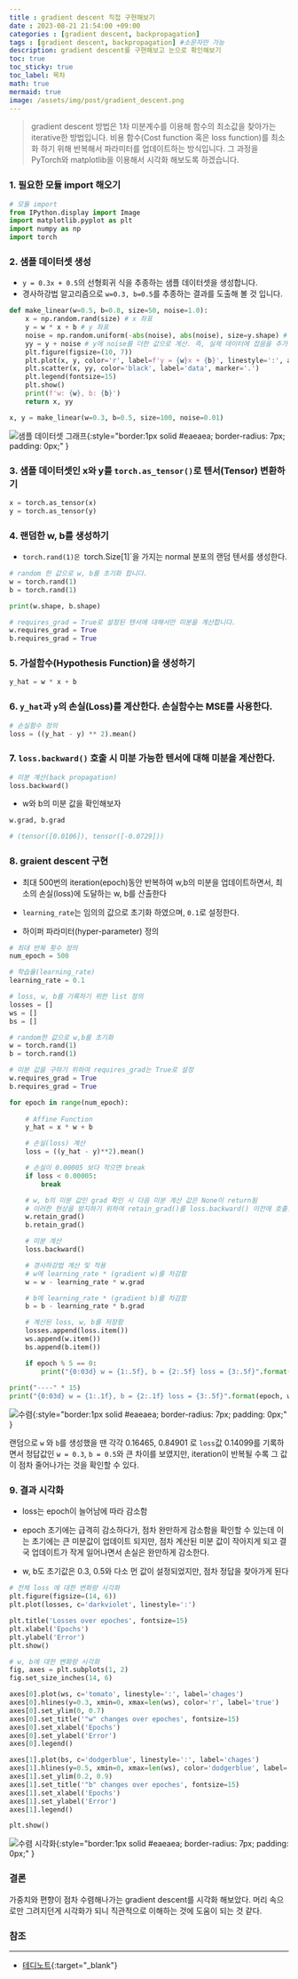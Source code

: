 ```yaml
---
title : gradient descent 직접 구현해보기
date : 2023-08-21 21:54:00 +09:00
categories : [gradient descent, backpropagation]
tags : [gradient descent, backpropagation] #소문자만 가능
description: gradient descent를 구현해보고 눈으로 확인해보기
toc: true
toc_sticky: true
toc_label: 목차
math: true
mermaid: true
image: /assets/img/post/gradient_descent.png
---
```


> gradient descent 방법은 1차 미분계수를 이용해 함수의 최소값을 찾아가는 iterative한 방법입니다.
> 비용 함수(Cost function 혹은 loss function)를 최소화 하기 위해 반복해서 파라미터를 업데이트하는 방식입니다.
> 그 과정을 PyTorch와 matplotlib을 이용해서 시각화 해보도록 하겠습니다.

### 1. 필요한 모듈 import 해오기

```python
# 모듈 import 
from IPython.display import Image
import matplotlib.pyplot as plt
import numpy as np
import torch
```

### 2. 샘플 데이터셋 생성

- `y = 0.3x + 0.5`의 선형회귀 식을 추종하는 샘플 데이터셋을 생성합니다.
- 경사하강법 알고리즘으로 `w=0.3, b=0.5`를 추종하는 결과를 도출해 볼 것 입니다.

```python
def make_linear(w=0.5, b=0.8, size=50, noise=1.0):
    x = np.random.rand(size) # x 좌표
    y = w * x + b # y 좌표
    noise = np.random.uniform(-abs(noise), abs(noise), size=y.shape) # 데이터에 불규칙한 변동을 추가하여 실제 세계의 데이터를 모델링할 때 발생하는 불확실성을 반영
    yy = y + noise # y에 noise를 더한 값으로 계산. 즉, 실제 데이터에 잡음을 추가한 결과
    plt.figure(figsize=(10, 7))
    plt.plot(x, y, color='r', label=f'y = {w}x + {b}', linestyle=':', alpha=0.3)
    plt.scatter(x, yy, color='black', label='data', marker='.')
    plt.legend(fontsize=15)
    plt.show()
    print(f'w: {w}, b: {b}')
    return x, yy

x, y = make_linear(w=0.3, b=0.5, size=100, noise=0.01)
```

![샘플 데이터셋 그래프](/assets/img/post/sample_dataset.png){:style="border:1px solid #eaeaea; border-radius: 7px; padding: 0px;" }

### 3. 샘플 데이터셋인 x와 y를 `torch.as_tensor()`로 텐서(Tensor) 변환하기

```python
x = torch.as_tensor(x)
y = torch.as_tensor(y)
```

### 4. 랜덤한 w, b를 생성하기

- `torch.rand(1)은 `torch.Size[1]`을 가지는 normal 분포의 랜덤 텐서를 생성한다.

```python
# random 한 값으로 w, b를 초기화 합니다.
w = torch.rand(1)
b = torch.rand(1)

print(w.shape, b.shape)

# requires_grad = True로 설정된 텐서에 대해서만 미분을 계산합니다.
w.requires_grad = True
b.requires_grad = True
```

### 5. 가설함수(Hypothesis Function)을 생성하기

```python
y_hat = w * x + b
```

### 6. `y_hat`과 `y`의 손실(Loss)를 계산한다. 손실함수는 MSE를 사용한다.

```python
# 손실함수 정의
loss = ((y_hat - y) ** 2).mean()
```

### 7. `loss.backward()` 호출 시 미분 가능한 텐서에 대해 미분을 계산한다.

```python
# 미분 계산(back propagation)
loss.backward()
```

- w와 b의 미분 값을 확인해보자

```python
w.grad, b.grad

# (tensor([0.0106]), tensor([-0.0729]))
```

### 8. graient descent 구현

- 최대 500번의 iteration(epoch)동안 반복하여 w,b의 미분을 업데이트하면서, 최소의 손실(loss)에 도달하는 w, b를 산출한다

- `learning_rate`는 임의의 값으로 초기화 하였으며, `0.1`로 설정한다.

- 하이퍼 파라미터(hyper-parameter) 정의

```python
# 최대 반복 횟수 정의
num_epoch = 500

# 학습율(learning_rate)
learning_rate = 0.1
```

```python
# loss, w, b를 기록하기 위한 list 정의
losses = []
ws = []
bs = []

# random한 값으로 w,b를 초기화
w = torch.rand(1)
b = torch.rand(1)

# 미분 값을 구하기 위하여 requires_grad는 True로 설정
w.requires_grad = True
b.requires_grad = True

for epoch in range(num_epoch):
    
    # Affine Function
    y_hat = x * w + b

    # 손실(loss) 계산
    loss = ((y_hat - y)**2).mean()

    # 손실이 0.00005 보다 작으면 break
    if loss < 0.00005:
        break

    # w, b의 미분 값인 grad 확인 시 다음 미분 계산 값은 None이 return됨
    # 이러한 현상을 방지하기 위하여 retain_grad()를 loss.backward() 이전에 호출함
    w.retain_grad()
    b.retain_grad()

    # 미분 계산
    loss.backward()

    # 경사하강법 계산 및 적용
    # w에 learning_rate * (gradient w)를 차감함
    w = w - learning_rate * w.grad

    # b에 learning_rate * (gradient b)를 차감함
    b = b - learning_rate * b.grad

    # 계산된 loss, w, b를 저장함
    losses.append(loss.item())
    ws.append(w.item())
    bs.append(b.item())

    if epoch % 5 == 0:
        print("{0:03d} w = {1:.5f}, b = {2:.5f} loss = {3:.5f}".format(epoch, w.item(), b.item(), loss.item()))
    
print("----" * 15)
print("{0:03d} w = {1:.1f}, b = {2:.1f} loss = {3:.5f}".format(epoch, w.item(), b.item(), loss.item()))
```

![수렴](/assets/img/post/output1.png){:style="border:1px solid #eaeaea; border-radius: 7px; padding: 0px;" }

랜덤으로 `w` 와 `b`를 생성했을 땐 각각 0.16465, 0.84901 로 `loss`값 0.14099를 기록하면서 정답값인 `w = 0.3`, `b = 0.5`와 큰 차이를 보였지만, iteration이 반복될 수록 그 값이 점차 줄어나가는 것을 확인할 수 있다.

### 9. 결과 시각화 

- loss는 epoch이 늘어남에 따라 감소함

- epoch 초기에는 급격히 감소하다가, 점차 완만하게 감소함을 확인할 수 있는데 이는 초기에는 큰 미분값이 업데이트 되지만, 점차 계산된 미분 값이 작아지게 되고 결국 업데이트가 작게 일어나면서 손실은 완만하게 감소한다.

- w, b도 초기값은 0.3, 0.5와 다소 먼 값이 설정되었지만, 점차 정답을 찾아가게 된다

```python
# 전체 loss 에 대한 변화량 시각화
plt.figure(figsize=(14, 6))
plt.plot(losses, c='darkviolet', linestyle=':')

plt.title('Losses over epoches', fontsize=15)
plt.xlabel('Epochs')
plt.ylabel('Error')
plt.show()

# w, b에 대한 변화량 시각화
fig, axes = plt.subplots(1, 2)
fig.set_size_inches(14, 6)

axes[0].plot(ws, c='tomato', linestyle=':', label='chages')
axes[0].hlines(y=0.3, xmin=0, xmax=len(ws), color='r', label='true')
axes[0].set_ylim(0, 0.7)
axes[0].set_title('"w" changes over epoches', fontsize=15)
axes[0].set_xlabel('Epochs')
axes[0].set_ylabel('Error')
axes[0].legend()

axes[1].plot(bs, c='dodgerblue', linestyle=':', label='chages')
axes[1].hlines(y=0.5, xmin=0, xmax=len(ws), color='dodgerblue', label='true')
axes[1].set_ylim(0.2, 0.9)
axes[1].set_title('"b" changes over epoches', fontsize=15)
axes[1].set_xlabel('Epochs')
axes[1].set_ylabel('Error')
axes[1].legend()

plt.show()
```

![수렴 시각화](/assets/img/post/output2.png){:style="border:1px solid #eaeaea; border-radius: 7px; padding: 0px;" }

### 결론

가중치와 편향이 점차 수렴해나가는 gradient descent를 시각화 해보았다. 머리 속으로만 그려지던게 시각화가 되니 직관적으로 이해하는 것에 도움이 되는 것 같다.

### 참조
---
* [테디노트](https://teddylee777.github.io/pytorch/pytorch-gradient-descent/){:target="_blank"}